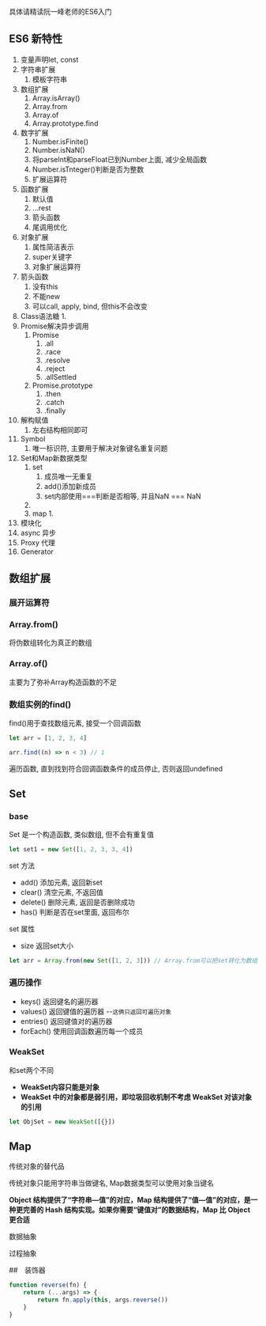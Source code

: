 具体请精读阮一峰老师的ES6入门

## ES6 新特性

1. 变量声明let, const
2. 字符串扩展
   1. 模板字符串
3. 数组扩展
   1. Array.isArray()
   2. Array.from
   3. Array.of
   4. Array.prototype.find
4. 数字扩展
   1. Number.isFinite()
   2. Number.isNaN()
   3. 将parseInt和parseFloat已到Number上面, 减少全局函数
   4. Number.isTnteger()判断是否为整数
   5. 扩展运算符
5. 函数扩展
   1. 默认值
   2. ...rest
   3. 箭头函数
   4. 尾调用优化
6. 对象扩展
   1. 属性简洁表示
   2. super关键字
   3. 对象扩展运算符
7. 箭头函数
   1. 没有this
   2. 不能new
   3. 可以call, apply, bind, 但this不会改变
8. Class语法糖
   1. 
9. Promise解决异步调用
   1. Promise
      1. .all
      2. .race
      3. .resolve
      4. .reject
      5. .allSettled
   2. Promise.prototype
      1. .then
      2. .catch
      3. .finally
10. 解构赋值
    1. 左右结构相同即可
11. Symbol
    1. 唯一标识符, 主要用于解决对象键名重复问题
12. Set和Map新数据类型
    1. set
       1. 成员唯一无重复
       2. add()添加新成员
       3. set内部使用===判断是否相等, 并且NaN === NaN
    2. 
    3. map
       1. 
13. 模块化
14. async 异步
15. Proxy 代理
16. Generator

## 数组扩展
### 展开运算符
### Array.from()
将伪数组转化为真正的数组
### Array.of()
主要为了弥补Array构造函数的不足
### 数组实例的find()
find()用于查找数组元素, 接受一个回调函数
```js
let arr = [1, 2, 3, 4]

arr.find((n) => n < 3) // 1
```
遍历函数, 直到找到符合回调函数条件的成员停止, 否则返回undefined

## Set

### base

Set 是一个构造函数, 类似数组, 但不会有重复值

```js
let set1 = new Set([1, 2, 3, 3, 4])
```

set 方法

- add() 添加元素, 返回新set
- clear() 清空元素, 不返回值
- delete() 删除元素, 返回是否删除成功
- has() 判断是否在set里面, 返回布尔

set 属性

- size 返回set大小

```js
let arr = Array.from(new Set([1, 2, 3])) // Array.from可以把set转化为数组
```

### 遍历操作

- keys() 返回键名的遍历器 
- values() 返回键值的遍历器 --`这俩只返回可遍历对象`
- entries() 返回键值对的遍历器
- forEach() 使用回调函数遍历每一个成员

### WeakSet

和set两个不同

- **WeakSet内容只能是对象**
- **WeakSet 中的对象都是弱引用，即垃圾回收机制不考虑 WeakSet 对该对象的引用**

```js
let ObjSet = new WeakSet([{}])
```



## Map

传统对象的替代品

传统对象只能用字符串当做键名, Map数据类型可以使用对象当键名

**Object 结构提供了“字符串—值”的对应，Map 结构提供了“值—值”的对应，是一种更完善的 Hash 结构实现。如果你需要“键值对”的数据结构，Map 比 Object 更合适**



数据抽象

过程抽象





##　装饰器

```js
function reverse(fn) {
    return (...args) => {
        return fn.apply(this, args.reverse())
    }
}
```
